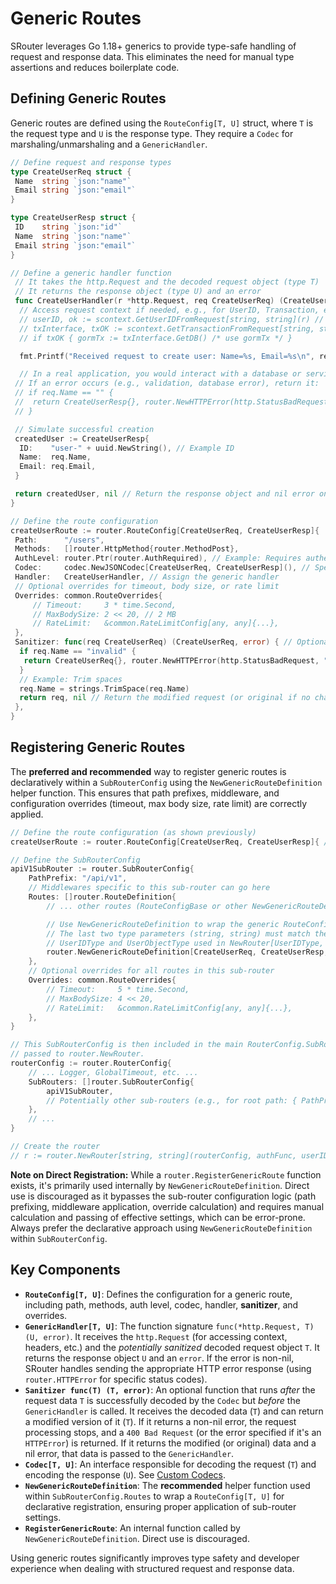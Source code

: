 # Generic Routes

SRouter leverages Go 1.18+ generics to provide type-safe handling of request and response data. This eliminates the need for manual type assertions and reduces boilerplate code.

## Defining Generic Routes

Generic routes are defined using the `RouteConfig[T, U]` struct, where `T` is the request type and `U` is the response type. They require a `Codec` for marshaling/unmarshaling and a `GenericHandler`.

```go
// Define request and response types
type CreateUserReq struct {
 Name  string `json:"name"`
 Email string `json:"email"`
}

type CreateUserResp struct {
 ID    string `json:"id"`
 Name  string `json:"name"`
 Email string `json:"email"`
}

// Define a generic handler function
 // It takes the http.Request and the decoded request object (type T)
 // It returns the response object (type U) and an error
 func CreateUserHandler(r *http.Request, req CreateUserReq) (CreateUserResp, error) {
  // Access request context if needed, e.g., for UserID, Transaction, etc.
  // userID, ok := scontext.GetUserIDFromRequest[string, string](r) // Use scontext, replace types as needed
  // txInterface, txOK := scontext.GetTransactionFromRequest[string, string](r) // Use scontext
  // if txOK { gormTx := txInterface.GetDB() /* use gormTx */ }

  fmt.Printf("Received request to create user: Name=%s, Email=%s\n", req.Name, req.Email)

  // In a real application, you would interact with a database or service
 // If an error occurs (e.g., validation, database error), return it:
 // if req.Name == "" {
 //  return CreateUserResp{}, router.NewHTTPError(http.StatusBadRequest, "Name cannot be empty")
 // }

 // Simulate successful creation
 createdUser := CreateUserResp{
  ID:    "user-" + uuid.NewString(), // Example ID
  Name:  req.Name,
  Email: req.Email,
 }

 return createdUser, nil // Return the response object and nil error on success
}

// Define the route configuration
createUserRoute := router.RouteConfig[CreateUserReq, CreateUserResp]{
 Path:      "/users",
 Methods:   []router.HttpMethod{router.MethodPost},
 AuthLevel: router.Ptr(router.AuthRequired), // Example: Requires authentication
 Codec:     codec.NewJSONCodec[CreateUserReq, CreateUserResp](), // Specify the codec
 Handler:   CreateUserHandler, // Assign the generic handler
 // Optional overrides for timeout, body size, or rate limit
 Overrides: common.RouteOverrides{
     // Timeout:     3 * time.Second,
     // MaxBodySize: 2 << 20, // 2 MB
     // RateLimit:   &common.RateLimitConfig[any, any]{...},
 },
 Sanitizer: func(req CreateUserReq) (CreateUserReq, error) { // Optional: Sanitize data after decoding
  if req.Name == "invalid" {
   return CreateUserReq{}, router.NewHTTPError(http.StatusBadRequest, "Invalid name provided")
  }
  // Example: Trim spaces
  req.Name = strings.TrimSpace(req.Name)
  return req, nil // Return the modified request (or original if no changes) and nil error
 },
}
```

## Registering Generic Routes

The **preferred and recommended** way to register generic routes is declaratively within a `SubRouterConfig` using the `NewGenericRouteDefinition` helper function. This ensures that path prefixes, middleware, and configuration overrides (timeout, max body size, rate limit) are correctly applied.

```go
// Define the route configuration (as shown previously)
createUserRoute := router.RouteConfig[CreateUserReq, CreateUserResp]{ /* ... */ }

// Define the SubRouterConfig
apiV1SubRouter := router.SubRouterConfig{
    PathPrefix: "/api/v1",
    // Middlewares specific to this sub-router can go here
    Routes: []router.RouteDefinition{
        // ... other routes (RouteConfigBase or other NewGenericRouteDefinition calls) ...

        // Use NewGenericRouteDefinition to wrap the generic RouteConfig.
        // The last two type parameters (string, string) must match the
        // UserIDType and UserObjectType used in NewRouter[UserIDType, UserObjectType].
        router.NewGenericRouteDefinition[CreateUserReq, CreateUserResp, string, string](createUserRoute),
    },
    // Optional overrides for all routes in this sub-router
    Overrides: common.RouteOverrides{
        // Timeout:     5 * time.Second,
        // MaxBodySize: 4 << 20,
        // RateLimit:   &common.RateLimitConfig[any, any]{...},
    },
}

// This SubRouterConfig is then included in the main RouterConfig.SubRouters slice
// passed to router.NewRouter.
routerConfig := router.RouterConfig{
    // ... Logger, GlobalTimeout, etc. ...
    SubRouters: []router.SubRouterConfig{
        apiV1SubRouter,
        // Potentially other sub-routers (e.g., for root path: { PathPrefix: "", Routes: [...] })
    },
    // ...
}

// Create the router
// r := router.NewRouter[string, string](routerConfig, authFunc, userIDFunc)
```

**Note on Direct Registration:** While a `router.RegisterGenericRoute` function exists, it's primarily used internally by `NewGenericRouteDefinition`. Direct use is discouraged as it bypasses the sub-router configuration logic (path prefixing, middleware application, override calculation) and requires manual calculation and passing of effective settings, which can be error-prone. Always prefer the declarative approach using `NewGenericRouteDefinition` within `SubRouterConfig`.

## Key Components

-   **`RouteConfig[T, U]`**: Defines the configuration for a generic route, including path, methods, auth level, codec, handler, **sanitizer**, and overrides.
-   **`GenericHandler[T, U]`**: The function signature `func(*http.Request, T) (U, error)`. It receives the `http.Request` (for accessing context, headers, etc.) and the *potentially sanitized* decoded request object `T`. It returns the response object `U` and an `error`. If the error is non-nil, SRouter handles sending the appropriate HTTP error response (using `router.HTTPError` for specific status codes).
-   **`Sanitizer func(T) (T, error)`**: An optional function that runs *after* the request data `T` is successfully decoded by the `Codec` but *before* the `GenericHandler` is called. It receives the decoded data (`T`) and can return a modified version of it (`T`). If it returns a non-nil error, the request processing stops, and a `400 Bad Request` (or the error specified if it's an `HTTPError`) is returned. If it returns the modified (or original) data and a nil error, that data is passed to the `GenericHandler`.
-   **`Codec[T, U]`**: An interface responsible for decoding the request (`T`) and encoding the response (`U`). See [Custom Codecs](./codecs.md).
-   **`NewGenericRouteDefinition`**: The **recommended** helper function used within `SubRouterConfig.Routes` to wrap a `RouteConfig[T, U]` for declarative registration, ensuring proper application of sub-router settings.
-   **`RegisterGenericRoute`**: An internal function called by `NewGenericRouteDefinition`. Direct use is discouraged.

Using generic routes significantly improves type safety and developer experience when dealing with structured request and response data.
